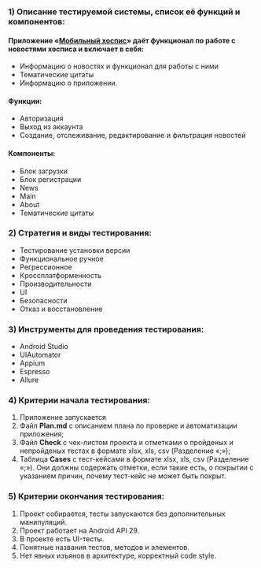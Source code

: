 ### 1) Описание тестируемой системы, список её функций и компонентов:

#### Приложение «[Мобильный хоспис](https://drive.google.com/drive/u/0/folders/14Sl8CAiIzFqtyXx6BAmWVlbu3_cXXzH1/)» даёт функционал по работе с новостями хосписа и включает в себя:
* Информацию о новостях и функционал для работы с ними
* Тематические цитаты
* Информацию о приложении.

#### Функции:
* Авторизация
* Выход из аккаунта
* Создание, отслеживание, редактирование и фильтрация новостей

#### Компоненты:
* Блок загрузки
* Блок регистрации
* News
* Main
* About
* Тематические цитаты

### 2) Стратегия и виды тестирования:
* Тестирование установки версии
* Функциональное ручное
* Регрессионное
* Кроссплатформенность
* Производительности
* UI
* Безопасности
* Отказ и восстановление

### 3) Инструменты для проведения тестирования:
* Android Studio
* UIAutomator
* Appium
* Espresso
* Allure

### 4) Критерии начала тестирования:
1. Приложение запускается
2. Файл __Plan.md__ с описанием плана по проверке и автоматизации приложения;
3. Файл __Check__ с чек-листом проекта и отметками о пройденых и непройденых тестах в формате xlsx, xls, csv (Разделение «;»);
4. Таблица __Cases__ с тест-кейсами в формате xlsx, xls, csv (Разделение «;»). Они должны содержать отметки, если такие есть, о покрытии с указанием причин, почему тест-кейс не может быть покрыт.

### 5) Критерии окончания тестирования:
1. Проект собирается, тесты запускаются без дополнительных манипуляций.
2. Проект работает на Android API 29.
3. В проекте есть UI-тесты.
4. Понятные названия тестов, методов и элементов.
5. Нет явных изъянов в архитектуре, корректный code style.